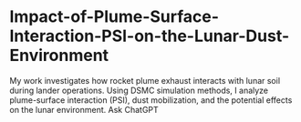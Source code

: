 # Impact-of-Plume-Surface-Interaction-PSI-on-the-Lunar-Dust-Environment
My work investigates how rocket plume exhaust interacts with lunar soil during lander operations. Using DSMC simulation methods, I analyze plume-surface interaction (PSI), dust mobilization, and the potential effects on the lunar environment.      Ask ChatGPT
